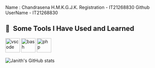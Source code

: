 Name : Chandrasena H.M.K.G.J.K.
Registration - IT21268830
Github UserName - IT21268830


<h2> 🚀 &nbsp;Some Tools I Have Used and Learned</h2>
<p align="left">
<img src="https://cdn.jsdelivr.net/gh/devicons/devicon/icons/vscode/vscode-original.svg" alt="vscode" width="45" height="45"/>
<img src="https://cdn.jsdelivr.net/gh/devicons/devicon/icons/bash/bash-original.svg" alt="bash" width="45" height="45"/>
<img src="https://cdn.jsdelivr.net/gh/devicons/devicon/icons/php/php-original.svg" alt="php" width="45" height="45"/>
</p>


![Janith's GitHub stats](https://github-readme-stats.vercel.app/api?username=janith&show_icons=true&theme=transparent)
